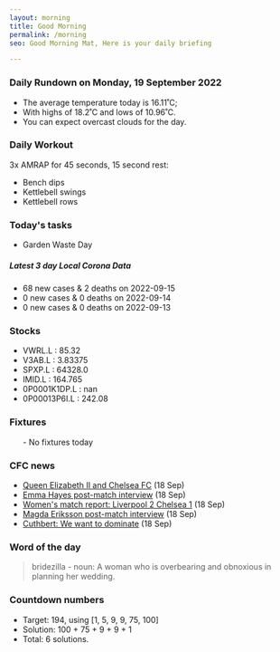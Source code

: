 ```yaml
---
layout: morning
title: Good Morning
permalink: /morning
seo: Good Morning Mat, Here is your daily briefing

---
```


<!-- weather_marker starts -->
### Daily Rundown on Monday, 19 September 2022

- The average temperature today is 16.11˚C;
- With highs of 18.2˚C and lows of 10.96˚C.
- You can expect overcast clouds for the day.

<!-- weather_marker ends -->

### Daily Workout
<!-- workout_marker starts -->
3x AMRAP for 45 seconds, 15 second rest:

- Bench dips
- Kettlebell swings
- Kettlebell rows

<!-- workout_marker ends -->

### Today's tasks
<!-- task_marker starts -->
- Garden Waste Day

<!-- task_marker ends -->

<!-- c19_marker starts -->
##### Latest 3 day Local Corona Data

- 68 new cases & 2 deaths on 2022-09-15
- 0 new cases & 0 deaths on 2022-09-14
- 0 new cases & 0 deaths on 2022-09-13

<!-- c19_marker ends -->

### Stocks

<!-- stocks_marker starts -->

- VWRL.L : 85.32
- V3AB.L : 3.83375
- SPXP.L : 64328.0
- IMID.L : 164.765
- 0P0001K1DP.L : nan
- 0P00013P6I.L : 242.08

<!-- stocks_marker ends -->

### Fixtures

<!-- sports_marker starts -->

<ul>
- No fixtures today</ul>

<!-- sports_marker ends -->

### CFC news

<!-- cfc_marker starts -->
- [Queen Elizabeth II and Chelsea FC](https://chelseafc.com/en/news/article/queen-elizabeth-ii-and-chelsea-fc) (18 Sep)
- [Emma Hayes post-match interview](https://chelseafc.com/en/video/emma-hayes-post-match-interview-liverpool) (18 Sep)
- [Women's match report: Liverpool 2 Chelsea 1](https://chelseafc.com/en/news/article/womens-match-report-liverpool-2-chelsea-1) (18 Sep)
- [Magda Eriksson post-match interview](https://chelseafc.com/en/video/magda-eriksson-post-match-interview) (18 Sep)
- [Cuthbert: We want to dominate](https://chelseafc.com/en/news/article/cuthbert-we-want-to-dominate) (18 Sep)

<!-- cfc_marker ends -->

### Word of the day
<!-- word_marker starts -->

 > bridezilla - noun: A woman who is overbearing and obnoxious in planning her wedding.

<!-- word_marker ends -->

### Countdown numbers
<!-- game_marker starts -->

- Target: 194, using [1, 5, 9, 9, 75, 100]
- Solution: 100 + 75 + 9 + 9 + 1
- Total: 6 solutions.

<!-- game_marker ends -->